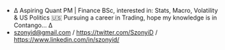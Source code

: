 - ∆ Aspiring Quant PM | Finance BSc, interested in: Stats, Macro, Volatility & US Politics 🇺🇸 Pursuing a career in Trading, hope my knowledge is in Contango… ∆
- szonyid@gmail.com / https://twitter.com/SzonyiD / https://www.linkedin.com/in/szonyid/

<!---
SzonyiD/SzonyiD is a ✨ special ✨ repository because its `README.md` (this file) appears on your GitHub profile.
You can click the Preview link to take a look at your changes.
--->
